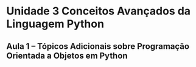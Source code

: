 # Unidade 3 Conceitos Avançados da Linguagem Python

## Aula 1 – Tópicos Adicionais sobre Programação Orientada a Objetos em Python